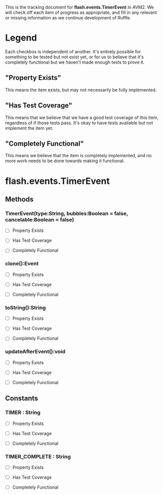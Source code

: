 This is the tracking document for **flash.events.TimerEvent** in AVM2. We will check off each item of progress as appropriate, and fill in any relevant or missing information as we continue development of Ruffle.
# Legend

Each checkbox is independent of another. It's entirely possible for something to be tested but not exist yet, or for us to believe that it's completely functional but we haven't made enough tests to prove it.
## "Property Exists"

This means the item exists, but may not necessarily be fully implemented.
## "Has Test Coverage"

This means that we believe that we have a good test coverage of this item, regardless of if those tests pass. It's okay to have tests available but not implement the item yet.
## "Completely Functional"

This means we believe that the item is completely implemented, and no more work needs to be done towards making it functional.
# flash.events.TimerEvent
## Methods
### TimerEvent(type:String, bubbles:Boolean = false, cancelable:Boolean = false)

* [ ] Property Exists

* [ ] Has Test Coverage

* [ ] Completely Functional


### clone():Event

* [ ] Property Exists

* [ ] Has Test Coverage

* [ ] Completely Functional


### toString():String

* [ ] Property Exists

* [ ] Has Test Coverage

* [ ] Completely Functional


### updateAfterEvent():void

* [ ] Property Exists

* [ ] Has Test Coverage

* [ ] Completely Functional


## Constants
### TIMER : String

* [ ] Property Exists

* [ ] Has Test Coverage

* [ ] Completely Functional


### TIMER_COMPLETE : String

* [ ] Property Exists

* [ ] Has Test Coverage

* [ ] Completely Functional